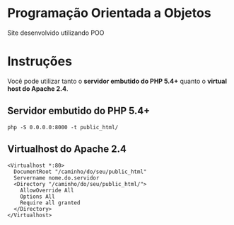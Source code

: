 # Programação Orientada a Objetos

Site desenvolvido utilizando POO


# Instruções
Você pode utilizar tanto o **servidor embutido do PHP 5.4+** quanto o **virtual host do Apache 2.4**.

## Servidor embutido do PHP 5.4+

```
php -S 0.0.0.0:8000 -t public_html/
```

## Virtualhost do Apache 2.4

```
<Virtualhost *:80>
  DocumentRoot "/caminho/do/seu/public_html"
  Servername nome.do.servidor
  <Directory "/caminho/do/seu/public_html/">
    AllowOverride All
    Options All
    Require all granted
  </Directory>
</Virtualhost>
```